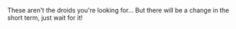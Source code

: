 These aren't the droids you're looking for...
But there will be a change in the short term, just wait for it!


